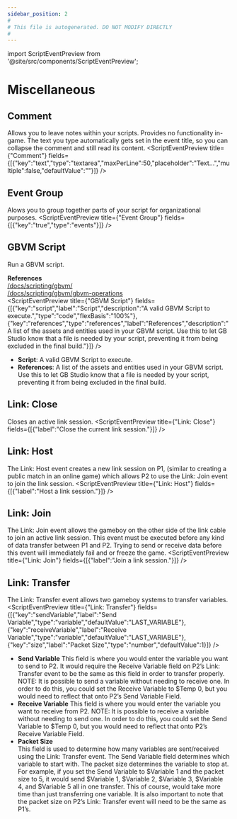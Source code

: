 ```yaml
---
sidebar_position: 2
#
# This file is autogenerated. DO NOT MODIFY DIRECTLY
#
---
```


import ScriptEventPreview from '@site/src/components/ScriptEventPreview';

# Miscellaneous

## Comment
Allows you to leave notes within your scripts. Provides no functionality in-game. The text you type automatically gets set in the event title, so you can collapse the comment and still read its content.
<ScriptEventPreview title={"Comment"} fields={[{"key":"text","type":"textarea","maxPerLine":50,"placeholder":"Text...","multiple":false,"defaultValue":""}]} />


## Event Group
Alows you to group together parts of your script for organizational purposes.
<ScriptEventPreview title={"Event Group"} fields={[{"key":"true","type":"events"}]} />


## GBVM Script
Run a GBVM script.

**References**  
[/docs/scripting/gbvm/](/docs/scripting/gbvm/)  
[/docs/scripting/gbvm/gbvm-operations](/docs/scripting/gbvm/gbvm-operations)  
<ScriptEventPreview title={"GBVM Script"} fields={[{"key":"script","label":"Script","description":"A valid GBVM Script to execute.","type":"code","flexBasis":"100%"},{"key":"references","type":"references","label":"References","description":"A list of the assets and entities used in your GBVM script. Use this to let GB Studio know that a file is needed by your script, preventing it from being excluded in the final build."}]} />

- **Script**: A valid GBVM Script to execute.  
- **References**: A list of the assets and entities used in your GBVM script. Use this to let GB Studio know that a file is needed by your script, preventing it from being excluded in the final build.  

## Link: Close
Closes an active link session.
<ScriptEventPreview title={"Link: Close"} fields={[{"label":"Close the current link session."}]} />

## Link: Host
The Link: Host event creates a new link session on P1, (similar to creating a public match in an online game) which allows P2 to use the Link: Join event to join the link session.
<ScriptEventPreview title={"Link: Host"} fields={[{"label":"Host a link session."}]} />


## Link: Join
The Link: Join event allows the gameboy on the other side of the link cable to join an active link session. This event must be executed before any kind of data transfer between P1 and P2. Trying to send or receive data before this event will immediately fail and or freeze the game.
<ScriptEventPreview title={"Link: Join"} fields={[{"label":"Join a link session."}]} />


## Link: Transfer
The Link: Transfer event allows two gameboy systems to transfer variables.
<ScriptEventPreview title={"Link: Transfer"} fields={[{"key":"sendVariable","label":"Send Variable","type":"variable","defaultValue":"LAST_VARIABLE"},{"key":"receiveVariable","label":"Receive Variable","type":"variable","defaultValue":"LAST_VARIABLE"},{"key":"size","label":"Packet Size","type":"number","defaultValue":1}]} />

- **Send Variable**
This field is where you would enter the variable you want to send to P2. It would require the Receive Variable field on P2’s Link: Transfer event to be the same as this field in order to transfer properly. 
NOTE: It is possible to send a variable without needing to receive one. In order to do this, you could set the Receive Variable to $Temp 0, but you would need to reflect that onto P2’s Send Variable Field.
- **Receive Variable**
This field is where you would enter the variable you want to receive from P2. 
NOTE: It is possible to receive a variable without needing to send one. In order to do this, you could set the Send Variable to $Temp 0, but you would need to reflect that onto P2’s Receive Variable Field.  
- **Packet Size**  
This field is used to determine how many variables are sent/received using the Link: Transfer event. The Send Variable field determines which variable to start with. The packet size determines the variable to stop at. For example, if you set the Send Variable to $Variable 1 and the packet size to 5, it would send $Variable 1, $Variable 2, $Variable 3, $Variable 4, and $Variable 5 all in one transfer. This of course, would take more time than just transferring one variable. It is also important to note that the packet size on P2’s Link: Transfer event will need to be the same as P1’s.

